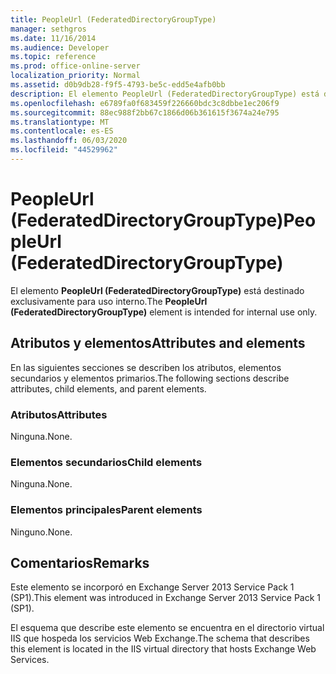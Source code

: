 ```yaml
---
title: PeopleUrl (FederatedDirectoryGroupType)
manager: sethgros
ms.date: 11/16/2014
ms.audience: Developer
ms.topic: reference
ms.prod: office-online-server
localization_priority: Normal
ms.assetid: d0b9db28-f9f5-4793-be5c-edd5e4afb0bb
description: El elemento PeopleUrl (FederatedDirectoryGroupType) está destinado exclusivamente para uso interno.
ms.openlocfilehash: e6789fa0f683459f226660bdc3c8dbbe1ec206f9
ms.sourcegitcommit: 88ec988f2bb67c1866d06b361615f3674a24e795
ms.translationtype: MT
ms.contentlocale: es-ES
ms.lasthandoff: 06/03/2020
ms.locfileid: "44529962"
---
```

# <a name="peopleurl-federateddirectorygrouptype"></a><span data-ttu-id="fc2dc-103">PeopleUrl (FederatedDirectoryGroupType)</span><span class="sxs-lookup"><span data-stu-id="fc2dc-103">PeopleUrl (FederatedDirectoryGroupType)</span></span>

<span data-ttu-id="fc2dc-104">El elemento **PeopleUrl (FederatedDirectoryGroupType)** está destinado exclusivamente para uso interno.</span><span class="sxs-lookup"><span data-stu-id="fc2dc-104">The **PeopleUrl (FederatedDirectoryGroupType)** element is intended for internal use only.</span></span> 

## <a name="attributes-and-elements"></a><span data-ttu-id="fc2dc-105">Atributos y elementos</span><span class="sxs-lookup"><span data-stu-id="fc2dc-105">Attributes and elements</span></span>

<span data-ttu-id="fc2dc-106">En las siguientes secciones se describen los atributos, elementos secundarios y elementos primarios.</span><span class="sxs-lookup"><span data-stu-id="fc2dc-106">The following sections describe attributes, child elements, and parent elements.</span></span>
  
### <a name="attributes"></a><span data-ttu-id="fc2dc-107">Atributos</span><span class="sxs-lookup"><span data-stu-id="fc2dc-107">Attributes</span></span>

<span data-ttu-id="fc2dc-108">Ninguna.</span><span class="sxs-lookup"><span data-stu-id="fc2dc-108">None.</span></span>
  
### <a name="child-elements"></a><span data-ttu-id="fc2dc-109">Elementos secundarios</span><span class="sxs-lookup"><span data-stu-id="fc2dc-109">Child elements</span></span>

<span data-ttu-id="fc2dc-110">Ninguna.</span><span class="sxs-lookup"><span data-stu-id="fc2dc-110">None.</span></span>
  
### <a name="parent-elements"></a><span data-ttu-id="fc2dc-111">Elementos principales</span><span class="sxs-lookup"><span data-stu-id="fc2dc-111">Parent elements</span></span>

<span data-ttu-id="fc2dc-112">Ninguno.</span><span class="sxs-lookup"><span data-stu-id="fc2dc-112">None.</span></span>
  
## <a name="remarks"></a><span data-ttu-id="fc2dc-113">Comentarios</span><span class="sxs-lookup"><span data-stu-id="fc2dc-113">Remarks</span></span>

<span data-ttu-id="fc2dc-114">Este elemento se incorporó en Exchange Server 2013 Service Pack 1 (SP1).</span><span class="sxs-lookup"><span data-stu-id="fc2dc-114">This element was introduced in Exchange Server 2013 Service Pack 1 (SP1).</span></span>
  
<span data-ttu-id="fc2dc-115">El esquema que describe este elemento se encuentra en el directorio virtual IIS que hospeda los servicios Web Exchange.</span><span class="sxs-lookup"><span data-stu-id="fc2dc-115">The schema that describes this element is located in the IIS virtual directory that hosts Exchange Web Services.</span></span>
  

